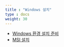 ```yaml
---
title : "Windows 설치"
type : docs
weight: 30
---
```


* [Windows 환경 설치 준비](./windows-env)
* [MSI 설치](./msi-install)
